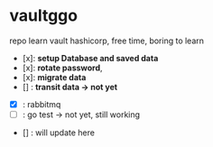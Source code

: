 # vaultggo
repo learn vault hashicorp, free time, boring to learn
- [x]: <strong>setup Database and saved data</strong>
- [x]: <strong>rotate password</strong>, 
- [x]: <strong>migrate data</strong> 
- [] : <strong>transit data -> not yet</strong>
- [x] : rabbitmq
- [ ] : go test -> not yet, still working
- [] : will update here   
